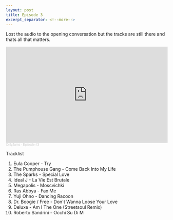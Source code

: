 ```yaml
---
layout: post
title: Episode 3
excerpt_separator: <!--more-->
---
```


Lost the audio to the opening conversation but the tracks are still there and thats all that matters.

<iframe width="100%" height="300" scrolling="no" frameborder="no" allow="autoplay" src="https://w.soundcloud.com/player/?url=https%3A//api.soundcloud.com/tracks/910742275&color=%23ff5500&auto_play=false&hide_related=true&show_comments=false&show_user=true&show_reposts=false&show_teaser=true&visual=true"></iframe><div style="font-size: 10px; color: #cccccc;line-break: anywhere;word-break: normal;overflow: hidden;white-space: nowrap;text-overflow: ellipsis; font-family: Interstate,Lucida Grande,Lucida Sans Unicode,Lucida Sans,Garuda,Verdana,Tahoma,sans-serif;font-weight: 100;"><a href="https://soundcloud.com/onlyjamsradio" title="OnlyJams" target="_blank" style="color: #cccccc; text-decoration: none;">OnlyJams</a> · <a href="https://soundcloud.com/onlyjamsradio/episode-3" title="Episode #3" target="_blank" style="color: #cccccc; text-decoration: none;">Episode #3</a></div>
<!--more-->

Tracklist
1. Eula Cooper - Try
2. The Pumphouse Gang - Come Back Into My Life
3. The Sparks - Special Love
4. Ideal J - La Vie Est Brutale
5. Megapolis - Moscvichki
6. Ras Abbya - Fax Me
7. Yuji Ohno - Dancing Racoon
8. Dr. Boogie / Free - Don't Wanna Loose Your Love
9. Deluxe - Am I The One (Streetsoul Remix)
10. Roberto Sandrini - Occhi Su Di M